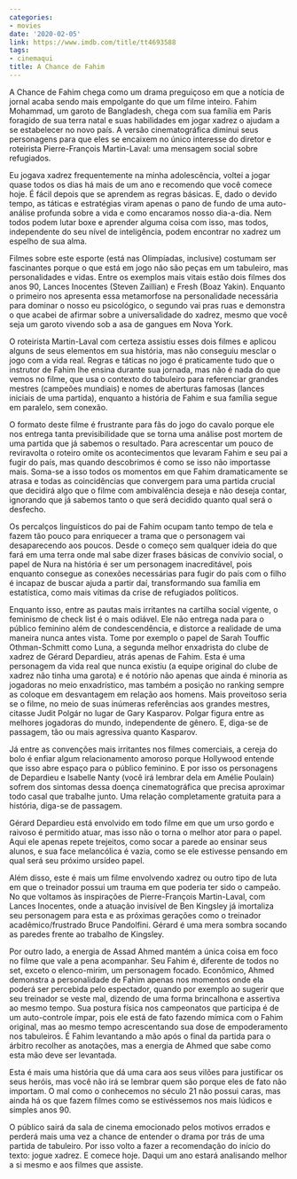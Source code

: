 ```yaml
---
categories:
- movies
date: '2020-02-05'
link: https://www.imdb.com/title/tt4693588
tags:
- cinemaqui
title: A Chance de Fahim
---
```


A Chance de Fahim chega como um drama preguiçoso em que a notícia de jornal acaba sendo mais empolgante do que um filme inteiro. Fahim Mohammad, um garoto de Bangladesh, chega com sua família em Paris foragido de sua terra natal e suas habilidades em jogar xadrez o ajudam a se estabelecer no novo país. A versão cinematográfica diminui seus personagens para que eles se encaixem no único interesse do diretor e roteirista Pierre-François Martin-Laval: uma mensagem social sobre refugiados.

Eu jogava xadrez frequentemente na minha adolescência, voltei a jogar quase todos os dias há mais de um ano e recomendo que você comece hoje. É fácil depois que se aprendem as regras básicas. E, dado o devido tempo, as táticas e estratégias viram apenas o pano de fundo de uma auto-análise profunda sobre a vida e como encaramos nosso dia-a-dia. Nem todos podem lutar boxe e aprender alguma coisa com isso, mas todos, independente do seu nível de inteligência, podem encontrar no xadrez um espelho de sua alma.

Filmes sobre este esporte (está nas Olimpíadas, inclusive) costumam ser fascinantes porque o que está em jogo não são peças em um tabuleiro, mas personalidades e vidas. Entre os exemplos mais vitais estão dois filmes dos anos 90, Lances Inocentes (Steven Zaillian) e Fresh (Boaz Yakin). Enquanto o primeiro nos apresenta essa metamorfose na personalidade necessária para dominar o nosso eu psicológico, o segundo vai pras ruas e demonstra o que acabei de afirmar sobre a universalidade do xadrez, mesmo que você seja um garoto vivendo sob a asa de gangues em Nova York.

O roteirista Martin-Laval com certeza assistiu esses dois filmes e aplicou alguns de seus elementos em sua história, mas não conseguiu mesclar o jogo com a vida real. Regras e táticas no jogo é praticamente tudo que o instrutor de Fahim lhe ensina durante sua jornada, mas não é nada do que vemos no filme, que usa o contexto do tabuleiro para referenciar grandes mestres (campeões mundiais) e nomes de aberturas famosas (lances iniciais de uma partida), enquanto a história de Fahim e sua família segue em paralelo, sem conexão.

O formato deste filme é frustrante para fãs do jogo do cavalo porque ele nos entrega tanta previsibilidade que se torna uma análise post mortem de uma partida que já sabemos o resultado. Para acrescentar um pouco de reviravolta o roteiro omite os acontecimentos que levaram Fahim e seu pai a fugir do país, mas quando descobrimos é como se isso não importasse mais. Soma-se a isso todos os momentos em que Fahim dramaticamente se atrasa e todas as coincidências que convergem para uma partida crucial que decidirá algo que o filme com ambivalência deseja e não deseja contar, ignorando que já sabemos tanto o que será decidido quanto qual será o desfecho.

Os percalços linguísticos do pai de Fahim ocupam tanto tempo de tela e fazem tão pouco para enriquecer a trama que o personagem vai desaparecendo aos poucos. Desde o começo sem qualquer ideia do que fará em uma terra onde mal sabe dizer frases básicas de convívio social, o papel de Nura na história é ser um personagem inacreditável, pois enquanto consegue as conexões necessárias para fugir do país com o filho é incapaz de buscar ajuda a partir daí, transformando sua família em estatística, como mais vítimas da crise de refugiados políticos.

Enquanto isso, entre as pautas mais irritantes na cartilha social vigente, o feminismo de check list é o mais odiável. Ele não entrega nada para o público feminino além de condescendência, e distorce a realidade de uma maneira nunca antes vista. Tome por exemplo o papel de Sarah Touffic Othman-Schmitt como Luna, a segunda melhor enxadrista do clube de xadrez de Gérard Depardieu, atrás apenas de Fahim. Esta é uma personagem da vida real que nunca existiu (a equipe original do clube de xadrez não tinha uma garota) e é notório não apenas que ainda é minoria as jogadoras no meio enxadrístico, mas também a posição no ranking sempre as coloque em desvantagem em relação aos homens. Mais proveitoso seria se o filme, no meio de suas inúmeras referências aos grandes mestres, citasse Judit Polgár no lugar de Gary Kasparov. Polgar figura entre as melhores jogadoras do mundo, independente de gênero. E, diga-se de passagem, tão ou mais agressiva quanto Kasparov.

Já entre as convenções mais irritantes nos filmes comerciais, a cereja do bolo é enfiar algum relacionamento amoroso porque Hollywood entende que isso abre espaço para o público feminino. E por isso os personagens de Depardieu e Isabelle Nanty (você irá lembrar dela em Amélie Poulain) sofrem dos sintomas dessa doença cinematográfica que precisa aproximar todo casal que trabalhe junto. Uma relação completamente gratuita para a história, diga-se de passagem.

Gérard Depardieu está envolvido em todo filme em que um urso gordo e raivoso é permitido atuar, mas isso não o torna o melhor ator para o papel. Aqui ele apenas repete trejeitos, como socar a parede ao ensinar seus alunos, e sua face melancólica é vazia, como se ele estivesse pensando em qual será seu próximo ursídeo papel.

Além disso, este é mais um filme envolvendo xadrez ou outro tipo de luta em que o treinador possui um trauma em que poderia ter sido o campeão. No que voltamos às inspirações de Pierre-François Martin-Laval, com Lances Inocentes, onde a atuação invisível de Ben Kingsley já imortaliza seu personagem para esta e as próximas gerações como o treinador acadêmico/frustrado Bruce Pandolfini. Gérard é uma mera sombra socando as paredes frente ao trabalho de Kingsley.

Por outro lado, a energia de Assad Ahmed mantém a única coisa em foco no filme que vale a pena acompanhar. Seu Fahim é, diferente de todos no set, exceto o elenco-mirim, um personagem focado. Econômico, Ahmed demonstra a personalidade de Fahim apenas nos momentos onde ela poderá ser percebida pelo espectador, quando por exemplo ao sugerir que seu treinador se veste mal, dizendo de uma forma brincalhona e assertiva ao mesmo tempo. Sua postura física nos campeonatos que participa é de um auto-controle ímpar, pois ele está de fato fazendo mímica com o Fahim original, mas ao mesmo tempo acrescentando sua dose de empoderamento nos tabuleiros. É Fahim levantando a mão após o final da partida para o árbitro recolher as anotações, mas a energia de Ahmed que sabe como esta mão deve ser levantada.

Esta é mais uma história que dá uma cara aos seus vilões para justificar os seus heróis, mas você não irá se lembrar quem são porque eles de fato não importam. O mal como o conhecemos no século 21 não possui caras, mas ainda há os que fazem filmes como se estivéssemos nos mais lúdicos e simples anos 90.

O público sairá da sala de cinema emocionado pelos motivos errados e perderá mais uma vez a chance de entender o drama por trás de uma partida de tabuleiro. Por isso volto a fazer a recomendação do início do texto: jogue xadrez. E comece hoje. Daqui um ano estará analisando melhor a si mesmo e aos filmes que assiste.